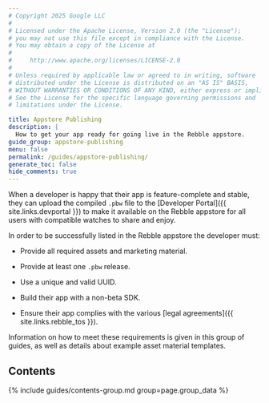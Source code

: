 ```yaml
---
# Copyright 2025 Google LLC
#
# Licensed under the Apache License, Version 2.0 (the "License");
# you may not use this file except in compliance with the License.
# You may obtain a copy of the License at
#
#     http://www.apache.org/licenses/LICENSE-2.0
#
# Unless required by applicable law or agreed to in writing, software
# distributed under the License is distributed on an "AS IS" BASIS,
# WITHOUT WARRANTIES OR CONDITIONS OF ANY KIND, either express or implied.
# See the License for the specific language governing permissions and
# limitations under the License.

title: Appstore Publishing
description: |
  How to get your app ready for going live in the Rebble appstore.
guide_group: appstore-publishing
menu: false
permalink: /guides/appstore-publishing/
generate_toc: false
hide_comments: true
---
```


When a developer is happy that their app is feature-complete and stable, they
can upload the compiled `.pbw` file to the
[Developer Portal]({{ site.links.devportal }}) to make it available on the
Rebble appstore for all users with compatible watches to share and enjoy.

In order to be successfully listed in the Rebble appstore the developer must:

* Provide all required assets and marketing material.

* Provide at least one `.pbw` release.

* Use a unique and valid UUID.

* Build their app with a non-beta SDK.

* Ensure their app complies with the various [legal agreements]({{ site.links.rebble_tos }}).

Information on how to meet these requirements is given in this group of guides,
as well as details about example asset material templates.


## Contents

{% include guides/contents-group.md group=page.group_data %}
